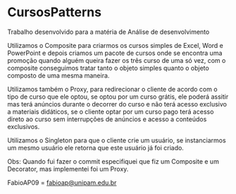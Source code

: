 # CursosPatterns
Trabalho desenvolvido para a matéria de Análise de desenvolvimento

Utilizamos o Composite para criarmos os cursos simples de Excel, Word e PowerPoint e depois criamos um pacote de cursos onde se encontra uma promoção quando alguém queira 
fazer os três curso de uma só vez, com o composite conseguimos tratar tanto o objeto simples quanto o objeto composto de uma mesma maneira.

Utilizamos também o Proxy, para redirecionar o cliente de acordo com o tipo de curso que ele optou, se optou por um curso grátis, ele poderá assitir mas terá anúncios durante
o decorrer do curso e não terá acesso exclusivo a materiais didáticos, se o cliente optar por um curso pago terá acesso direto ao curso sem interrupções de anúncios e acesso a
conteúdos exclusivos.

Utilizamos o Singleton para que o cliente crie um usuário, se instanciarmos um mesmo usuário ele retorna que este usuário já foi criado.

Obs: Quando fui fazer o commit especifiquei que fiz um Composite e um Decorator, mas implementei foi um Proxy.


FabioAP09 = fabioap@unipam.edu.br

